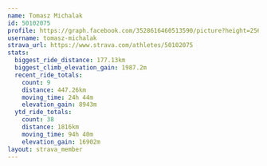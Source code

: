 ```yaml
---
name: Tomasz Michalak
id: 50102075
profile: https://graph.facebook.com/3528616460513590/picture?height=256&width=256
username: tomasz-michalak
strava_url: https://www.strava.com/athletes/50102075
stats:
  biggest_ride_distance: 177.13km
  biggest_climb_elevation_gain: 1987.2m
  recent_ride_totals:
    count: 9
    distance: 447.26km
    moving_time: 24h 44m
    elevation_gain: 8943m
  ytd_ride_totals:
    count: 38
    distance: 1816km
    moving_time: 94h 40m
    elevation_gain: 16902m
layout: strava_member
--- 
```

